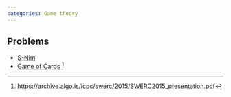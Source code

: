 ```yaml
---
categories: Game theory
---
```


## Problems
- [S-Nim](https://open.kattis.com/problems/snim)
- [Game of Cards](https://archive.algo.is/icpc/swerc/2015/problemset.pdf) [^1]


[^1]: <https://archive.algo.is/icpc/swerc/2015/SWERC2015_presentation.pdf>
